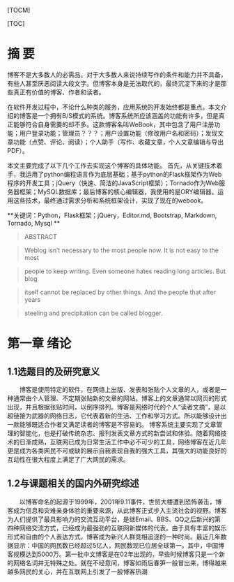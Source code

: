 [TOCM]

[TOC]

# 摘  要

博客不是大多数人的必需品。对于大多数人来说持续写作的条件和能力并不具备，有些人甚至厌恶阅读大段文字。但博客本身是无法取代的，最终沉淀下来的才是那些真正有价值的博客、作者和读者。

在软件开发过程中，不论什么种类的服务，应用系统的开发始终都是重点。本文介绍的博客是一个拥有B/S模式的系统。博客系统所应该涵盖的功能有许多，但是真正能够符合自身需要的却不多。这款博客名叫WeBook，其中包含了用户注册功能；用户登录功能；管理员？？？；用户设置功能（修改用户名和密码）；发现文章功能（点赞、评论、阅读）；个人助手（写作、收藏文章，个人文章编辑与导出PDF）。

本文主要完成了以下几个工作去实现这个博客的具体功能。
首先，从关键技术着手，我运用了python编程语言作为底层基础；基于python的Flask框架作为Web程序的开发工具；jQuery（快速、简洁的JavaScript框架）；Tornado作为Web服务器框架；MySQL数据库；最后博客的核心编辑器，我使用的是ORY编辑器。运用这些技术，最终通过需求分析和系统框架设计，实现了现在的webook。

**关键词：Python，Flask框架；jQuery，Editor.md, Bootstrap, Markdown, Tornado, Mysql **

> ABSTRACT

> Weblog isn’t necessary to the most people now. It is not easy to the most

> people to keep writing. Even someone hates reading long articles. But blog 

> itself cannot be replaced by other things. And the people that after years

> steeling and precipitation can be called blogger.
 
# 第一章 绪论
## 1.1选题目的及研究意义
&emsp;&emsp;博客是使用特定的软件，在网络上出版、发表和张贴个人文章的人，或者是一种通常由个人管理、不定期张贴新的文章的网站。博客上的文章通常以网页的形式出现，并且根据张贴时间，以倒序排列。博客是网络时代的个人“读者文摘”，是以超链接为武器的网络日志，它代表着新的生活、工作和学习方式。所以能够设计出一款能够既适合作者又满足读者的博客是不容易的。
博客系统主要实现了文章管理的智能化，也是打破传统杂志、报刊发表文章方式的新尝试和体验。随着网络技术的日渐成熟，互联网已成为日常生活工作中必不可少的工具，网络博客在近几年更是成为各类网民不可或缺的展示自我表现自我的强大工具，其强大的功能良好的互动性在很大程度上满足了广大网民的需求。

## 1.2与课题相关的国内外研究综述

&emsp;&emsp;以博客命名的起源于1999年，2001年9.11事件，世贸大楼遭到恐怖袭击，博客成为信息和灾难亲身体验的重要来源，从此博客正式步入主流社会的视野。博客为人们提供了最具影响力的交流互动平台，是继Email、BBS、QQ之后新兴的第四种网络交流方式，已经成为最强劲的互联网新媒体的代表。由于具有丰富的娱乐形式和自由的个人表达方式，博客成为新兴人群竞相追逐的一种时尚。最近几年数据显示：中国的网民数已经超过5亿人，网民数现已位居全球第一。其中，中国博客规模达到5000万。第一批中文博客是在02年出现的，早些时候博客只是一个新的网络名词并无特殊之处。就在不经意间，博客如雨后春笋一般冒出来，博得越来越多网民的关心，并在互联网上引发了一股博客热潮

